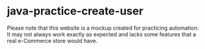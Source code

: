 # java-practice-create-user
Please note that this website is a mockup created for practicing automation. It may not always work exactly as expected and lacks some features that a real e-Commerce store would have.
